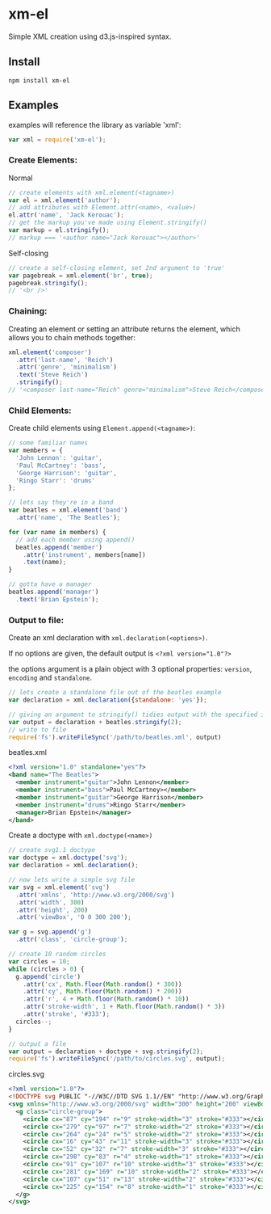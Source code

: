 # xm-el

Simple XML creation using d3.js-inspired syntax.

## Install
```shell
npm install xm-el
```

## Examples
examples will reference the library as variable 'xml':
```javascript
var xml = require('xm-el');
```
### Create Elements:
Normal
```javascript
// create elements with xml.element(<tagname>)
var el = xml.element('author');
// add attributes with Element.attr(<name>, <value>)
el.attr('name', 'Jack Kerouac');
// get the markup you've made using Element.stringify()
var markup = el.stringify();
// markup === '<author name="Jack Kerouac"></author>'
```
Self-closing
```javascript
// create a self-closing element, set 2nd argument to 'true'
var pagebreak = xml.element('br', true);
pagebreak.stringify();
// '<br />'
```

### Chaining:
Creating an element or setting an attribute returns the element, which allows you to chain methods together:

```javascript
xml.element('composer')
  .attr('last-name', 'Reich')
  .attr('genre', 'minimalism')
  .text('Steve Reich')
  .stringify();
// '<composer last-name="Reich" genre="minimalism">Steve Reich</composer>'
```

### Child Elements:
Create child elements using `Element.append(<tagname>)`:
```javascript
// some familiar names
var members = {
  'John Lennon': 'guitar',
  'Paul McCartney': 'bass',
  'George Harrison': 'guitar',
  'Ringo Starr': 'drums'
};

// lets say they're in a band
var beatles = xml.element('band')
  .attr('name', 'The Beatles');

for (var name in members) {
  // add each member using append()
  beatles.append('member')
    .attr('instrument', members[name])
    .text(name);
}

// gotta have a manager
beatles.append('manager')
  .text('Brian Epstein');
```

### Output to file:

Create an xml declaration with `xml.declaration(<options>)`.

If no options are given, the default output is `<?xml version="1.0"?>`

the options argument is a plain object with 3 optional properties: `version`, `encoding` and `standalone`.


```javascript
// lets create a standalone file out of the beatles example
var declaration = xml.declaration({standalone: 'yes'});

// giving an argument to stringify() tidies output with the specified indent
var output = declaration + beatles.stringify(2);
// write to file
require('fs').writeFileSync('/path/to/beatles.xml', output)
```
beatles.xml
```xml
<?xml version="1.0" standalone="yes"?>
<band name="The Beatles">
  <member instrument="guitar">John Lennon</member>
  <member instrument="bass">Paul McCartney></member>
  <member instrument="guitar">George Harrison</member>
  <member instrument="drums">Ringo Starr</member>
  <manager>Brian Epstein</manager>
</band>
```
Create a doctype with `xml.doctype(<name>)`
```javascript
// create svg1.1 doctype
var doctype = xml.doctype('svg');
var declaration = xml.declaration();

// now lets write a simple svg file
var svg = xml.element('svg')
  .attr('xmlns', 'http://www.w3.org/2000/svg')
  .attr('width', 300)
  .attr('height', 200)
  .attr('viewBox', '0 0 300 200');

var g = svg.append('g')
  .attr('class', 'circle-group');

// create 10 random circles  
var circles = 10;
while (circles > 0) {
  g.append('circle')
    .attr('cx', Math.floor(Math.random() * 300))
    .attr('cy', Math.floor(Math.random() * 200))
    .attr('r', 4 + Math.floor(Math.random() * 10))
    .attr('stroke-width', 1 + Math.floor(Math.random() * 3))
    .attr('stroke', '#333');
  circles--;
}

// output a file
var output = declaration + doctype + svg.stringify(2);
require('fs').writeFileSync('/path/to/circles.svg', output);
```
circles.svg
```xml
<?xml version="1.0"?>
<!DOCTYPE svg PUBLIC "-//W3C//DTD SVG 1.1//EN" "http://www.w3.org/Graphics/SVG/1.1/DTD/svg11.dtd">
<svg xmlns="http://www.w3.org/2000/svg" width="300" height="200" viewBox="0 0 300 200">
  <g class="circle-group">
    <circle cx="87" cy="194" r="9" stroke-width="3" stroke="#333"></circle>
    <circle cx="279" cy="97" r="7" stroke-width="2" stroke="#333"></circle>
    <circle cx="264" cy="24" r="5" stroke-width="2" stroke="#333"></circle>
    <circle cx="16" cy="43" r="11" stroke-width="3" stroke="#333"></circle>
    <circle cx="52" cy="32" r="7" stroke-width="3" stroke="#333"></circle>
    <circle cx="298" cy="83" r="4" stroke-width="1" stroke="#333"></circle>
    <circle cx="91" cy="107" r="10" stroke-width="3" stroke="#333"></circle>
    <circle cx="281" cy="169" r="10" stroke-width="2" stroke="#333"></circle>
    <circle cx="107" cy="51" r="13" stroke-width="2" stroke="#333"></circle>
    <circle cx="225" cy="154" r="8" stroke-width="1" stroke="#333"></circle>
  </g>
</svg>
```
